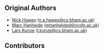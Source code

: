 Original Authors
----------------

 * [Nick Hawes](http://www.cs.bham.ac.uk/~nah) (n.a.hawes@cs.bham.ac.uk)
 * [Marc Hanheide](http://staff.lincoln.ac.uk/mhanheide) (mhanheide@lincoln.ac.uk)    
 * [Lars Kunze](http://www.cs.bham.ac.uk/~kunzel) (l.kunze@cs.bham.ac.uk)

Contributors
------------

